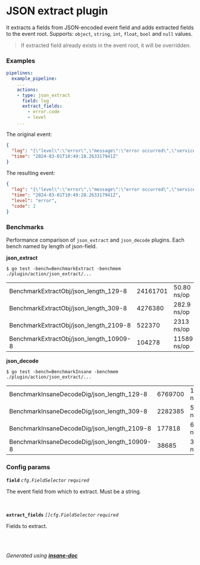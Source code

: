 # JSON extract plugin
It extracts a fields from JSON-encoded event field and adds extracted fields to the event root.
Supports: `object`, `string`, `int`, `float`, `bool` and `null` values.
> If extracted field already exists in the event root, it will be overridden.

### Examples
```yaml
pipelines:
  example_pipeline:
    ...
    actions:
    - type: json_extract
      field: log
      extract_fields:
        - error.code
        - level
    ...
```
The original event:
```json
{
  "log": "{\"level\":\"error\",\"message\":\"error occurred\",\"service\":\"my-service\",\"error\":{\"code\":2,\"args\":[]}}",
  "time": "2024-03-01T10:49:28.263317941Z"
}
```
The resulting event:
```json
{
  "log": "{\"level\":\"error\",\"message\":\"error occurred\",\"service\":\"my-service\",\"error\":{\"code\":2,\"args\":[]}}",
  "time": "2024-03-01T10:49:28.263317941Z",
  "level": "error",
  "code": 2
}
```

### Benchmarks
Performance comparison of `json_extract` and  `json_decode` plugins. Each bench named by length of json-field.

**json_extract**

`$ go test -bench=BenchmarkExtract -benchmem ./plugin/action/json_extract/...`

|                                         |          |             |        |             |
|-----------------------------------------|----------|-------------|--------|-------------|
| BenchmarkExtractObj/json_length_129-8   | 24161701 | 50.80 ns/op | 0 B/op | 0 allocs/op |
| BenchmarkExtractObj/json_length_309-8   | 4276380  | 282.9 ns/op | 0 B/op | 0 allocs/op |
| BenchmarkExtractObj/json_length_2109-8  | 522370   | 2313 ns/op  | 0 B/op | 0 allocs/op |
| BenchmarkExtractObj/json_length_10909-8 | 104278   | 11589 ns/op | 0 B/op | 0 allocs/op |

**json_decode**

`$ go test -bench=BenchmarkInsane -benchmem ./plugin/action/json_extract/...`

|                                              |         |             |        |             |
|----------------------------------------------|---------|-------------|--------|-------------|
| BenchmarkInsaneDecodeDig/json_length_129-8   | 6769700 | 173.2 ns/op | 0 B/op | 0 allocs/op |
| BenchmarkInsaneDecodeDig/json_length_309-8   | 2282385 | 522.9 ns/op | 0 B/op | 0 allocs/op |
| BenchmarkInsaneDecodeDig/json_length_2109-8  | 177818  | 6784 ns/op  | 8 B/op | 1 allocs/op |
| BenchmarkInsaneDecodeDig/json_length_10909-8 | 38685   | 32629 ns/op | 8 B/op | 1 allocs/op |

### Config params
**`field`** *`cfg.FieldSelector`* *`required`* 

The event field from which to extract. Must be a string.

<br>

**`extract_fields`** *`[]cfg.FieldSelector`* *`required`* 

Fields to extract.

<br>


<br>*Generated using [__insane-doc__](https://github.com/vitkovskii/insane-doc)*